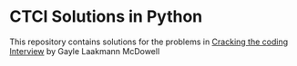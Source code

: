 # CTCI Solutions in Python
This repository contains solutions for the problems in [Cracking the coding Interview](https://www.amazon.in/Cracking-Coding-Interview-Programing-Questions/dp/0984782850) by Gayle Laakmann McDowell